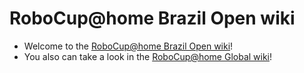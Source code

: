 # RoboCup@home Brazil Open wiki

- Welcome to the [RoboCup@home Brazil Open wiki](https://github.com/RoboCupAtHomeLatinAmerica/RoboCupAtHomeLatinAmerica.github.io/wiki)!
- You also can take a look in the [RoboCup@home Global wiki](https://github.com/RoboCupAtHome/AtHomeCommunityWiki/wiki)!
